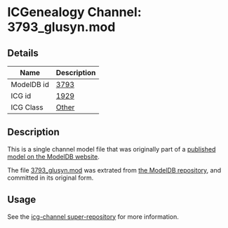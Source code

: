 # ICGenealogy Channel: 3793\_glusyn.mod

## Details

Name | Description
---- | -----------
ModelDB id | [3793](http://senselab.med.yale.edu/ModelDB/ShowModel.cshtml?model=3793)
ICG id | [1929](http://icg.neurotheory.ox.ac.uk/channels/other/1929)
ICG Class | [Other](http://icg.neurotheory.ox.ac.uk/channels/other)

## Description

This is a single channel model file that was originally part of a [published model on the ModelDB website](http://senselab.med.yale.edu/mModelDB/ShowModel.cshtml?model=3793).

The file [3793\_glusyn.mod](3793_glusyn.mod) was extrated from [the ModelDB repository](http://senselab.med.yale.edu/ModelDB/ShowModel.cshtml?model=3793), and committed in its original form.

## Usage

See the [icg-channel super-repository](https://github.com/icgenealogy/icg-channels) for more information.